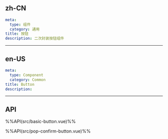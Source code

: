 ## zh-CN
```yaml
meta:
  type: 组件
  category: 通用
title: 按钮
description: 二次封装按钮组件
```
---
## en-US
```yaml
meta:
  type: Component
  category: Common
title: Button
description: 
```
---


## API

%%API(src/basic-button.vue)%%

%%API(src/pop-confirm-button.vue)%%
